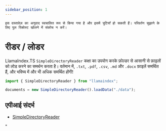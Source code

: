 ```yaml
---
sidebar_position: 1
---
```


`इस दस्तावेज़ का अनुवाद स्वचालित रूप से किया गया है और इसमें त्रुटियाँ हो सकती हैं। परिवर्तन सुझाने के लिए पुल रिक्वेस्ट खोलने में संकोच न करें।`

# रीडर / लोडर

LlamaIndex.TS `SimpleDirectoryReader` कक्षा का उपयोग करके फ़ोल्डर से आसानी से फ़ाइलों को लोड करने का समर्थन करता है। वर्तमान में, `.txt`, `.pdf`, `.csv`, `.md` और `.docx` फ़ाइलें समर्थित हैं, और भविष्य में और भी अधिक समर्थित होंगी!

```typescript
import { SimpleDirectoryReader } from "llamaindex";

documents = new SimpleDirectoryReader().loadData("./data");
```

## एपीआई संदर्भ

- [SimpleDirectoryReader](../../api/classes/SimpleDirectoryReader.md)

"
